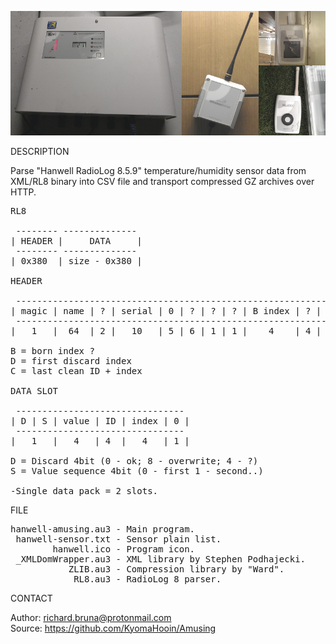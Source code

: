 ![Hanwell](https://github.com/KyomaHooin/Amusing/raw/master/hanwell/hanwell_screen.png "screenshot")

DESCRIPTION

Parse "Hanwell RadioLog 8.5.9" temperature/humidity sensor data from XML/RL8 binary into CSV file and transport compressed GZ archives over HTTP.

<pre>
RL8

 -------- --------------
| HEADER |     DATA     |
 -------- --------------
| 0x380  | size - 0x380 |

HEADER

 ---------------------------------------------------------------------------------------------------------------------
| magic | name | ? | serial | 0 | ? | ? | ? | B index | ? | D index | ? | ? | suffix |  0  | C ID | C index | ? |  0  |
 ---------------------------------------------------------------------------------------------------------------------
|   1   |  64  | 2 |   10   | 5 | 6 | 1 | 1 |    4    | 4 |    4    | 1 | 6 |    3   | 349 |  4   |    4    | 4 | 248 |

B = born index ?
D = first discard index
C = last clean ID + index

DATA SLOT

 --------------------------------
| D | S | value | ID | index | 0 |
 --------------------------------
|   1   |   4   | 4  |   4   | 1 |

D = Discard 4bit (0 - ok; 8 - overwrite; 4 - ?)
S = Value sequence 4bit (0 - first 1 - second..)

-Single data pack = 2 slots.
</pre>

FILE

<pre>
hanwell-amusing.au3 - Main program.
 hanwell-sensor.txt - Sensor plain list.
        hanwell.ico - Program icon.
 _XMLDomWrapper.au3 - XML library by Stephen Podhajecki.
           ZLIB.au3 - Compression library by "Ward".
            RL8.au3 - RadioLog 8 parser.
</pre>

CONTACT

Author: richard.bruna@protonmail.com<br>
Source: https://github.com/KyomaHooin/Amusing
